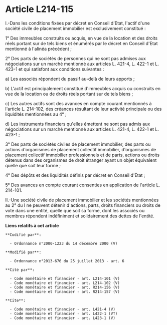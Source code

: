 # Article L214-115

I.-Dans les conditions fixées par décret en Conseil d'Etat, l'actif d'une société civile de placement immobilier est
exclusivement constitué : 

1° Des immeubles construits ou acquis, en vue de la location et des droits réels portant sur de tels biens et énumérés par le
décret en Conseil d'Etat mentionné à l'alinéa précédent ; 

2° Des parts de sociétés de personnes qui ne sont pas admises aux négociations sur un marché mentionné aux articles L. 421-4,
L. 422-1 et L. 423-1 et qui satisfont aux conditions suivantes : 

a) Les associés répondent du passif au-delà de leurs apports ; 

b) L'actif est principalement constitué d'immeubles acquis ou construits en vue de la location ou de droits réels portant sur
de tels biens ; 

c) Les autres actifs sont des avances en compte courant mentionnés à l'article L. 214-102, des créances résultant de leur
activité principale ou des liquidités mentionnées au 4° ; 

d) Les instruments financiers qu'elles émettent ne sont pas admis aux négociations sur un marché mentionné aux articles L.
421-4, L. 422-1 et L. 423-1 ; 

3° Des parts de sociétés civiles de placement immobilier, des parts ou actions d'organismes de placement collectif
immobilier, d'organismes de placement collectif immobilier professionnels et de parts, actions ou droits détenus dans des
organismes de droit étranger ayant un objet équivalent quelle que soit leur forme ; 

4° Des dépôts et des liquidités définis par décret en Conseil d'Etat ; 

5° Des avances en compte courant consenties en application de l'article L. 214-101. 

II.-Une société civile de placement immobilier et les sociétés mentionnées au 2° du I ne peuvent détenir d'actions, parts,
droits financiers ou droits de vote dans une entité, quelle que soit sa forme, dont les associés ou membres répondent
indéfiniment et solidairement des dettes de l'entité.

**Liens relatifs à cet article**

	**Codifié par**:

	  - Ordonnance n°2000-1223 du 14 décembre 2000 (V)

	**Modifié par**:

	  - Ordonnance n°2013-676 du 25 juillet 2013 - art. 6

	**Cité par**:

	  - Code monétaire et financier - art. L214-101 (V)
	  - Code monétaire et financier - art. L214-102 (V)
	  - Code monétaire et financier - art. R214-156 (V)
	  - Code monétaire et financier - art. R214-157 (V)

	**Cite**:

	  - Code monétaire et financier - art. L421-4 (V)
	  - Code monétaire et financier - art. L422-1 (VT)
	  - Code monétaire et financier - art. L423-1 (V)
